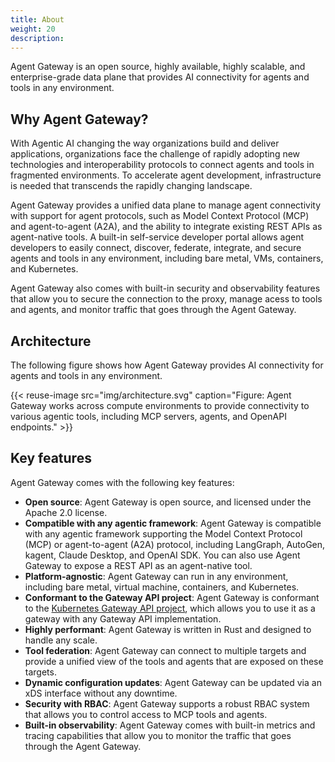 ```yaml
---
title: About
weight: 20
description:
---
```


Agent Gateway is an open source, highly available, highly scalable, and enterprise-grade data plane that provides AI connectivity for agents and tools in any environment. 

## Why Agent Gateway?

With Agentic AI changing the way organizations build and deliver applications, organizations face the challenge of rapidly adopting new technologies and interoperability protocols to connect agents and tools in fragmented environments. To accelerate agent development, infrastructure is needed that transcends the rapidly changing landscape.  

Agent Gateway provides a unified data plane to manage agent connectivity with support for agent protocols, such as Model Context Protocol (MCP) and agent-to-agent (A2A), and the ability to integrate existing REST APIs as agent-native tools. A built-in self-service developer portal allows agent developers to easily connect, discover, federate, integrate, and secure agents and tools in any environment, including bare metal, VMs, containers, and Kubernetes. 

Agent Gateway also comes with built-in security and observability features that allow you to secure the connection to the proxy, manage acess to tools and agents, and monitor traffic that goes through the Agent Gateway. 

## Architecture

The following figure shows how Agent Gateway provides AI connectivity for agents and tools in any environment.

{{< reuse-image src="img/architecture.svg" caption="Figure: Agent Gateway works across compute environments to provide connectivity to various agentic tools, including MCP servers, agents, and OpenAPI endpoints." >}}


## Key features

Agent Gateway comes with the following key features: 

* **Open source**: Agent Gateway is open source, and licensed under the Apache 2.0 license. 
* **Compatible with any agentic framework**: Agent Gateway is compatible with any agentic framework supporting the Model Context Protocol (MCP) or agent-to-agent (A2A) protocol, including LangGraph, AutoGen, kagent, Claude Desktop, and OpenAI SDK. You can also use Agent Gateway to expose a REST API as an agent-native tool. 
* **Platform-agnostic**: Agent Gateway can run in any environment, including bare metal, virtual machine, containers, and Kubernetes. 
* **Conformant to the Gateway API project**: Agent Gateway is conformant to the [Kubernetes Gateway API project](https://gateway-api.sigs.k8s.io/implementations/#agent-gateway-with-kgateway), which allows you to use it as a gateway with any Gateway API implementation.
* **Highly performant**: Agent Gateway is written in Rust and designed to handle any scale. 
* **Tool federation**: Agent Gateway can connect to multiple targets and provide a unified view of the tools and agents that are exposed on these targets. 
* **Dynamic configuration updates**: Agent Gateway can be updated via an xDS interface without any downtime. 
* **Security with RBAC**: Agent Gateway supports a robust RBAC system that allows you to control access to MCP tools and agents. 
* **Built-in observability**: Agent Gateway comes with built-in metrics and tracing capabilities that allow you to monitor the traffic that goes through the Agent Gateway.
